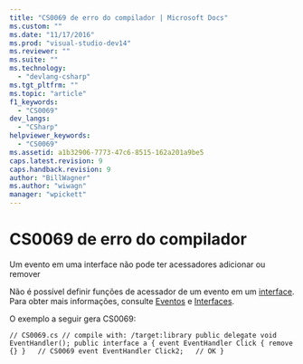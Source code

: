 ```yaml
---
title: "CS0069 de erro do compilador | Microsoft Docs"
ms.custom: ""
ms.date: "11/17/2016"
ms.prod: "visual-studio-dev14"
ms.reviewer: ""
ms.suite: ""
ms.technology: 
  - "devlang-csharp"
ms.tgt_pltfrm: ""
ms.topic: "article"
f1_keywords: 
  - "CS0069"
dev_langs: 
  - "CSharp"
helpviewer_keywords: 
  - "CS0069"
ms.assetid: a1b32906-7773-47c6-8515-162a201a9be5
caps.latest.revision: 9
caps.handback.revision: 9
author: "BillWagner"
ms.author: "wiwagn"
manager: "wpickett"
---
```

# CS0069 de erro do compilador
Um evento em uma interface não pode ter acessadores adicionar ou remover  
  
 Não é possível definir funções de acessador de um evento em um [interface](../../csharp/language-reference/keywords/interface.md). Para obter mais informações, consulte [Eventos](../../csharp/programming-guide/events/index.md) e [Interfaces](../../visual-basic/reference/command-line-compiler/index.md).  
  
 O exemplo a seguir gera CS0069:  
  
```  
// CS0069.cs // compile with: /target:library public delegate void EventHandler(); public interface a { event EventHandler Click { remove {} }   // CS0069 event EventHandler Click2;   // OK }  
```